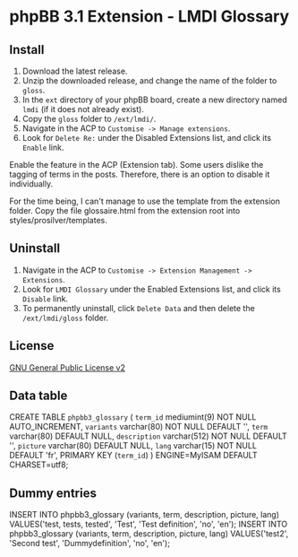 # phpBB 3.1 Extension - LMDI Glossary

## Install

1. Download the latest release.
2. Unzip the downloaded release, and change the name of the folder to `gloss`.
3. In the `ext` directory of your phpBB board, create a new directory named `lmdi` (if it does not already exist).
4. Copy the `gloss` folder to `/ext/lmdi/`.
5. Navigate in the ACP to `Customise -> Manage extensions`.
6. Look for `Delete Re:` under the Disabled Extensions list, and click its `Enable` link.

Enable the feature in the ACP (Extension tab). Some users dislike the tagging of terms
in the posts. Therefore, there is an option to disable it individually.

For the time being, I can't manage to use the template from the extension folder. 
Copy the file glossaire.html from the extension root into styles/prosilver/templates.

## Uninstall

1. Navigate in the ACP to `Customise -> Extension Management -> Extensions`.
2. Look for `LMDI Glossary` under the Enabled Extensions list, and click its `Disable` link.
3. To permanently uninstall, click `Delete Data` and then delete the `/ext/lmdi/gloss` folder.

## License
[GNU General Public License v2](http://opensource.org/licenses/GPL-2.0)

## Data table
CREATE TABLE `phpbb3_glossary` (
  `term_id` mediumint(9) NOT NULL AUTO_INCREMENT,
  `variants` varchar(80) NOT NULL DEFAULT '',
  `term` varchar(80) DEFAULT NULL,
  `description` varchar(512) NOT NULL DEFAULT '',
  `picture` varchar(80) DEFAULT NULL,
  `lang` varchar(15) NOT NULL DEFAULT 'fr',
  PRIMARY KEY (`term_id`)
) ENGINE=MyISAM DEFAULT CHARSET=utf8;

## Dummy entries
INSERT INTO phpbb3_glossary (variants, term, description, picture, lang) 
VALUES('test, tests, tested', 'Test', 'Test definition', 'no', 'en');
INSERT INTO phpbb3_glossary (variants, term, description, picture, lang) 
VALUES('test2', 'Second test', 'Dummydefinition', 'no', 'en');